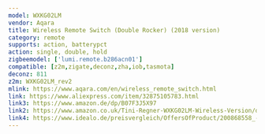 ```yaml
---
model: WXKG02LM
vendor: Aqara
title: Wireless Remote Switch (Double Rocker) (2018 version)
category: remote
supports: action, batterypct
action: single, double, hold
zigbeemodel: ['lumi.remote.b286acn01']
compatible: [z2m,zigate,deconz,zha,iob,tasmota]
deconz: 811
z2m: WXKG02LM_rev2
mlink: https://www.aqara.com/en/wireless_remote_switch.html
link: https://www.aliexpress.com/item/32875105783.html
link3: https://www.amazon.de/dp/B07F3J5X97
link2: https://www.amazon.co.uk/Tini-Regner-WXKG02LM-Wireless-Version/dp/B07CQWVGJL
link4: https://www.idealo.de/preisvergleich/OffersOfProduct/200868558_-wxkg02lm-aqara.html
---
```

